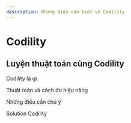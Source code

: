 ```yaml
---
description: Những điểu cần biết về Codility
---
```


# Codility

## Luyện thuật toán cùng Codility

Codility là gì

Thuật toán và cách đo hiệu năng

Những điểu cần chú ý

Solution Codility

